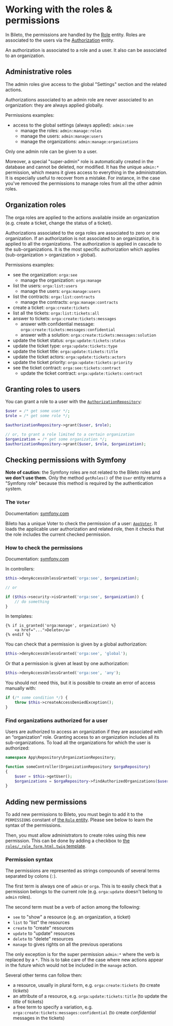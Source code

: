 # Working with the roles & permissions

In Bileto, the permissions are handled by the [Role](/src/Entity/Role.php) entity.
Roles are associated to the users via the [Authorization](/src/Entity/Authorization.php) entity.

An authorization is associated to a role and a user.
It also can be associated to an organization.

## Administrative roles

The admin roles give access to the global "Settings" section and the related actions.

Authorizations associated to an admin role are never associated to an organization: they are always applied globally.

Permissions examples:

- access to the global settings (always applied): `admin:see`
    - manage the roles: `admin:manage:roles`
    - manage the users: `admin:manage:users`
    - manage the organizations: `admin:manage:organizations`

Only one admin role can be given to a user.

Moreover, a special "super-admin" role is automatically created in the database and cannot be deleted, nor modified.
It has the unique `admin:*` permission, which means it gives access to everything in the administration.
It is especially useful to recover from a mistake.
For instance, in the case you've removed the permissions to manage roles from all the other admin roles.

## Organization roles

The orga roles are applied to the actions available inside an organization (e.g. create a ticket, change the status of a ticket).

Authorizations associated to the orga roles are associated to zero or one organization.
If an authorization is not associated to an organization, it is applied to all the organizations.
The authorization is applied in cascade to the sub-organizations.
It is the most specific authorization which applies (sub-organization > organization > global).

Permissions examples:

- see the organization: `orga:see`
    - manage the organization: `orga:manage`
- list the users: `orga:list:users`
    - manage the users: `orga:manage:users`
- list the contracts: `orga:list:contracts`
    - manage the contracts: `orga:manage:contracts`
- create a ticket: `orga:create:tickets`
- list all the tickets: `orga:list:tickets:all`
- answer to tickets: `orga:create:tickets:messages`
    - answer with confidential message: `orga:create:tickets:messages:confidential`
    - answer with a solution: `orga:create:tickets:messages:solution`
- update the ticket status: `orga:update:tickets:status`
- update the ticket type: `orga:update:tickets:type`
- update the ticket title: `orga:update:tickets:title`
- update the ticket actors: `orga:update:tickets:actors`
- update the ticket priority: `orga:update:tickets:priority`
- see the ticket contract: `orga:see:tickets:contract`
    - update the ticket contract: `orga:update:tickets:contract`

## Granting roles to users

You can grant a role to a user with the [`AuthorizationRepository`](/src/Repository/AuthorizationRepository.php):

```php
$user = /* get some user */;
$role = /* get some role */;

$authorizationRepository->grant($user, $role);

// or, to grant a role limited to a certain organization
$organization = /* get some organization */;
$authorizationRepository->grant($user, $role, $organization);
```

## Checking permissions with Symfony

**Note of caution:** the Symfony roles are not related to the Bileto roles and **we don't use them.**
Only the method `getRoles()` of the `User` entity returns a "Symfony role" because this method is required by the authentication system.

### The `Voter`

Documentation: [symfony.com](https://symfony.com/doc/current/security/voters.html)

Bileto has a unique Voter to check the permission of a user: [`AppVoter`](/src/Security/AppVoter.php).
It loads the applicable user authorization and related role, then it checks that the role includes the current checked permission.

### How to check the permissions

Documentation: [symfony.com](https://symfony.com/doc/current/security.html#access-control-authorization)

In controllers:

```php
$this->denyAccessUnlessGranted('orga:see', $organization);

// or

if ($this->security->isGranted('orga:see', $organization)) {
    // do something
}
```

In templates:

```twig
{% if is_granted('orga:manage', organization) %}
    <a href="...">Delete</a>
{% endif %}
```

You can check that a permission is given by a global authorization:

```php
$this->denyAccessUnlessGranted('orga:see', 'global');
```

Or that a permission is given at least by one authorization:

```php
$this->denyAccessUnlessGranted('orga:see', 'any');
```

You should not need this, but it is possible to create an error of access manually with:

```php
if (/* some condition */) {
    throw $this->createAccessDeniedException();
}
```

### Find organizations authorized for a user

Users are authorized to access an organization if they are associated with an “organization” role.
Granting access to an organization includes all its sub-organizations.
To load all the organizations for which the user is authorized:

```php
namespace App\Repository\OrganizationRepository;

function someController(OrganizationRepository $orgaRepository)
{
    $user = $this->getUser();
    $organizations = $orgaRepository->findAuthorizedOrganizations($user);
}
```

## Adding new permissions

To add new permissions to Bileto, you must begin to add it to the `PERMISSIONS` constant of [the `Role` entity](/src/Entity/Role.php).
Please see below to learn the syntax of the permissions.

Then, you must allow administrators to create roles using this new permission.
This can be done by adding a checkbox to [the `roles/_role_form.html.twig` template](/templates/roles/_role_form.html.twig).

### Permission syntax

The permissions are represented as strings compounds of several terms separated by colons (`:`).

The first term is always one of `admin` or `orga`.
This is to easily check that a permission belongs to the current role (e.g. `orga:update` doesn't belong to `admin` roles).

The second term must be a verb of action among the following:

- `see` to "show" a resource (e.g. an organization, a ticket)
- `list` to "list" the resources
- `create` to "create" resources
- `update` to "update" resources
- `delete` to "delete" resources
- `manage` to gives rights on all the previous operations

The only exception is for the super permission `admin:*` where the verb is replaced by a `*`.
This is to take care of the case where new actions appear in the future which would not be included in the `manage` action.

Several other terms can follow then:

- a resource, usually in plural form, e.g. `orga:create:tickets` (to create _tickets_)
- an attribute of a resource, e.g. `orga:update:tickets:title` (to update the _title_ of tickets)
- a free term to specify a variation, e.g. `orga:create:tickets:messages:confidential` (to create _confidential_ messages in the tickets)
